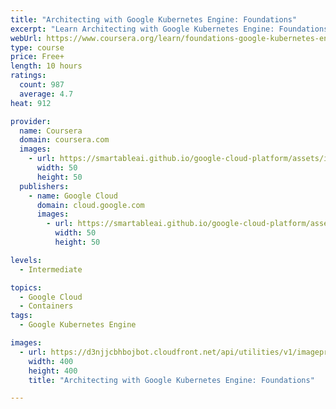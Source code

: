 ```yaml
---
title: "Architecting with Google Kubernetes Engine: Foundations"
excerpt: "Learn Architecting with Google Kubernetes Engine: Foundations from Google Cloud. In this course, \"Architecting with Google Kubernetes Engine: Foundations,\" you get a review of the layout and principles of Google Cloud Platform, followed by an ..."
webUrl: https://www.coursera.org/learn/foundations-google-kubernetes-engine-gke
type: course
price: Free+
length: 10 hours
ratings:
  count: 987
  average: 4.7
heat: 912

provider:
  name: Coursera
  domain: coursera.com
  images:
    - url: https://smartableai.github.io/google-cloud-platform/assets/images/organizations/coursera.com-50x50.jpg
      width: 50
      height: 50
  publishers:
    - name: Google Cloud
      domain: cloud.google.com
      images:
        - url: https://smartableai.github.io/google-cloud-platform/assets/images/organizations/cloud.google.com-50x50.jpg
          width: 50
          height: 50

levels:
  - Intermediate

topics:
  - Google Cloud
  - Containers
tags:
  - Google Kubernetes Engine

images:
  - url: https://d3njjcbhbojbot.cloudfront.net/api/utilities/v1/imageproxy/https://s3.amazonaws.com/coursera-course-photos/8b/0b59e567f6458f9ee45244bda95782/Container-Engine.png?auto=format%2Ccompress&dpr=1&w=400&h=400&fit=fill&bg=FFF
    width: 400
    height: 400
    title: "Architecting with Google Kubernetes Engine: Foundations"

---
```


